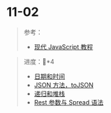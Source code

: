 # 11-02

> 参考：
>
> - [现代 JavaScript 教程](https://zh.javascript.info/)

> 进度：🍅*4
>
> - [日期和时间](https://zh.javascript.info/date)
> - [JSON 方法，toJSON](https://zh.javascript.info/json)
> - [递归和堆栈](https://zh.javascript.info/recursion)
> - [Rest 参数与 Spread 语法](https://zh.javascript.info/rest-parameters-spread)

